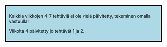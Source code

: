<div style="color:black; border-style: solid; padding: 10px; margin-bottom: 15px; background-color: #add8e6;">

Kaikkia viikkojen 4-7 tehtäviä ei ole vielä päivitetty, tekeminen omalla vastuulla!

Viikolta 4 päivitetty jo tehtävät 1 ja 2.

</div>